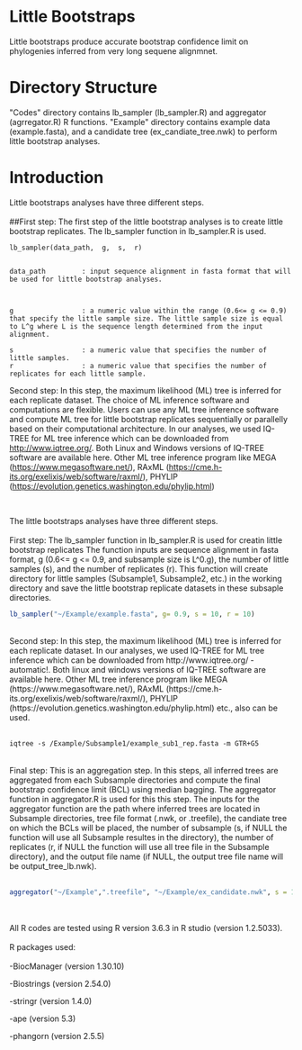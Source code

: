 # Little Bootstraps 
Little bootstraps produce accurate bootstrap confidence limit on phylogenies inferred from very long sequene alignmnet. 
<br />

# Directory Structure 
"Codes" directory contains lb_sampler (lb_sampler.R) and aggregator (agrregator.R) R functions.
"Example" directory contains example data (example.fasta), and a candidate tree (ex_candiate_tree.nwk) to perform little bootstrap analyses. 
<br />

# Introduction
Little bootstraps analyses have three different steps. 
<br />
<br />
##First step: 
The first step of the little bootstrap analyses is to create little bootstrap replicates. The lb_sampler function in lb_sampler.R is used.  

```
lb_sampler(data_path,  g,  s,  r)


data_path         : input sequence alignment in fasta format that will be used for little bootstrap analyses. 



g                 : a numeric value within the range (0.6<= g <= 0.9) that specify the little sample size. The little sample size is equal to L^g where L is the sequence length determined from the input alignment.  

s                 : a numeric value that specifies the number of little samples. 
r                 : a numeric value that specifies the number of replicates for each little sample.
```

Second step: In this step, the maximum likelihood (ML) tree is inferred for each replicate dataset. The choice of ML inference software and computations are flexible. Users can use any ML tree inference software and compute ML tree for little bootstrap replicates sequentially or parallelly based on their computational architecture. In our analyses, we used IQ-TREE for ML tree inference which can be downloaded from http://www.iqtree.org/. Both Linux and Windows versions of IQ-TREE software are available here. Other ML tree inference program like MEGA (https://www.megasoftware.net/), RAxML (https://cme.h-its.org/exelixis/web/software/raxml/), PHYLIP (https://evolution.genetics.washington.edu/phylip.html)

<br />

The little bootstraps analyses have three different steps. <br />
<br />
First step: The lb_sampler function in lb_sampler.R is used for creatin little bootstrap replicates The function inputs are sequence alignment in fasta format, g (0.6<= g <= 0.9, and subsample size is L^0.g), the number of little samples (s), and the number of replicates (r). This function will create directory for little samples (Subsample1, Subsample2, etc.) in the working directory and save the little bootstrap replicate datasets in these subsaple directories.<br /> 
```R
lb_sampler("~/Example/example.fasta", g= 0.9, s = 10, r = 10)
```
<br />
Second step: In this step, the maximum likelihood (ML) tree is inferred for each replicate dataset. In our analyses, we used IQ-TREE for ML tree inference which can be downloaded from http://www.iqtree.org/ - automatic!. Both linux and windows versions of IQ-TREE software are available here. Other ML tree inference program like MEGA (https://www.megasoftware.net/), RAxML (https://cme.h-its.org/exelixis/web/software/raxml/), PHYLIP (https://evolution.genetics.washington.edu/phylip.html) etc., also can be used. <br /> <br />

```md
iqtree -s /Example/Subsample1/example_sub1_rep.fasta -m GTR+G5 
```
<br />
Final step: This is an aggregation step. In this steps, all inferred trees are aggregated from each Subsample directories and compute the final bootstrap confidence limit (BCL) using median bagging. The aggregator function in aggregator.R is used for this this step. The inputs for the aggregator function are the path where inferred trees are located in Subsample directories, tree file format (.nwk, or .treefile), the candiate tree on which the BCLs will be placed, the number of subsample (s, if NULL the function will use all Subsample resultes in the directory), the number of replicates (r, if NULL the function will use all tree file in the Subsample directory), and the output file name (if NULL, the output tree file name will be output_tree_lb.nwk).  
<br /> <br />

```R
aggregator("~/Example",".treefile", "~/Example/ex_candidate.nwk", s = 10, r = 10, output_file = "example_output")
```

<br /> <br />
All R codes are tested using R version 3.6.3 in R studio (version 1.2.5033).
<br />  
R packages used:
<br />
<br />
-BiocManager (version 1.30.10)

-Biostrings  (version 2.54.0)

-stringr     (version 1.4.0)

-ape         (version 5.3)

-phangorn    (version 2.5.5) 

<br />
<br />
